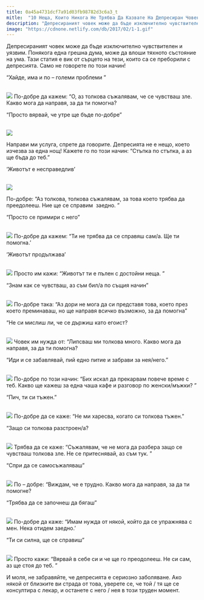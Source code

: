 ```yaml
---
title: 0a45a4731dcf7a91d03fb98782d3c6a3_t
mitle:  "10 Неща, Които Никога Не Трябва Да Казвате На Депресиран Човек!"
description: "Депресираният човек може да бъде изключително чувствителен и уязвим. Понякога една грешна дума, може да влоши тяхното състояние на ума. Тази статия е вик от сърцето"
image: "https://cdnone.netlify.com/db/2017/02/1-1.gif"
---
```


 <p>Депресираният човек може да бъде изключително чувствителен и уязвим. Понякога една грешна дума, може да влоши тяхното състояние на ума. Тази статия е вик от сърцето на тези, които са се преборили с депресията. Само не говорете по този начин!</p>      <p>“Хайде, има и по – големи проблеми ”</p> <p> <br/><img src="https://cdnone.netlify.com/db/2017/02/1-1.gif"/> По-добре да кажем: “О, аз толкова съжалявам, че се чувстваш зле. Какво мога да направя, за да ти помогна?</p>  <p>“Просто вярвай, че утре ще бъде по-добре”</p>      <p> <br/><img src="https://cdnone.netlify.com/db/2017/02/2.gif"/></p> <p>Направи ми услуга, спрете да говорите. Депресията не е нещо, което изчезва за една нощ! Кажете го по този начин: “Стъпка по стъпка, а аз ще бъда до теб.”</p> <p>‘Животът е несправедлив’</p> <p> <br/><img src="https://cdnone.netlify.com/db/2017/02/3.gif"/></p>      <p>По-добре: “Аз толкова, толкова съжалявам, за това което трябва да преедолееш. Ние ще се справим  заедно. ”</p>  <p>“Просто се примири с него”</p> <p> <br/><img src="https://cdnone.netlify.com/db/2017/02/4-1.gif"/> По-добре да кажем: “Ти не трябва да се справяш сам/а. Ще ти помогна.’</p> <p>‘Животът продължава’</p> <p> <br/><img src="https://cdnone.netlify.com/db/2017/02/5.gif"/> Просто им кажи: “Животът ти е пълен с достойни неща. ”</p> <p>“Знам как се чувстваш, аз съм бил/а по същия начин”</p>      <p> <br/><img src="https://cdnone.netlify.com/db/2017/02/6-1.gif"/> По-добре така: “Аз дори не мога да си представя това, което през което преминаваш, но ще направя всичко възможно, за да помогна”</p> <p>“Не си мислиш ли, че се държиш като егоист?</p> <p> <br/><img src="https://cdnone.netlify.com/db/2017/02/7.gif"/> Човек им нужда от: “Липсваш ми толкова много. Какво мога да направя, за да ти помогна?</p> <p>“Иди и се забавлявай, пий едно питие и забрави за нея/него.”</p>      <p> <br/><img src="https://cdnone.netlify.com/db/2017/02/8.gif"/> По-добре по този начин: “Бих искал да прекарвам повече време с теб. Какво ще кажеш за една чаша кафе и разговор по женски/мъжки? ”</p>  <p>“Пич, ти си тъжен.”</p> <p> <br/><img src="https://cdnone.netlify.com/db/2017/02/9.gif"/> По-добре да се каже: “Не ми харесва, когато си толкова тъжен.”</p> <p>“Защо си толкова разстроен/а?</p> <p> <br/><img src="https://cdnone.netlify.com/db/2017/02/10-1.gif"/> Трябва да се каже: “Съжалявам, че не мога да разбера защо се чувстваш толкова зле. Не се притеснявай, аз съм тук. ”</p> <p>“Спри да се самосъжаляваш”</p> <p> <br/><img src="https://cdnone.netlify.com/db/2017/02/11.gif"/> По – добре: “Виждам, че е трудно. Какво мога да направя, за да ти помогне?</p>  <p>“Трябва да се започнеш да бягаш”</p> <p> <br/><img src="https://cdnone.netlify.com/db/2017/02/12.gif"/> По-добре да каже: “Имам нужда от някой, който да се упражнява с мен. Нека отидем заедно.’</p>  <p>“Ти си силна, ще се справиш”</p> <p> <br/><img src="https://cdnone.netlify.com/db/2017/02/13-1.gif"/> Просто кажи: “Вярвай в себе си и че ще го преодолееш. Не си сам, аз ще стоя до теб. ”</p> <p>И моля, не забравяйте, че депресията е сериозно заболяване. Ако някой от близките ви страда от това, уверете се, че той / тя ще се консултира с лекар, и останете с него / нея в този труден момент.</p>       